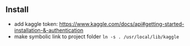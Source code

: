 ## Install

- add kaggle token: https://www.kaggle.com/docs/api#getting-started-installation-&-authentication
- make symbolic link to project folder `ln -s . /usr/local/lib/kaggle`

